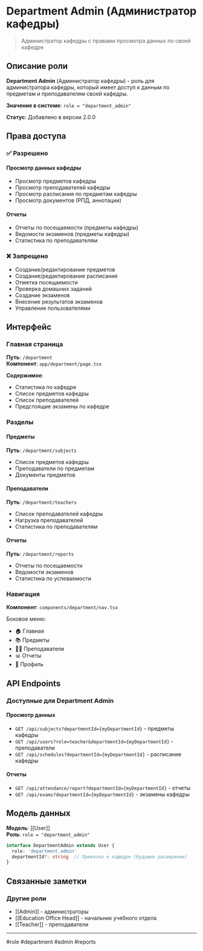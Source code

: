 # Department Admin (Администратор кафедры)

> Администратор кафедры с правами просмотра данных по своей кафедре

## Описание роли

**Department Admin** (Администратор кафедры) - роль для администратора кафедры, который имеет доступ к данным по предметам и преподавателям своей кафедры.

**Значение в системе**: `role = "department_admin"`

**Статус**: Добавлено в версии 2.0.0

## Права доступа

### ✅ Разрешено

#### Просмотр данных кафедры
- Просмотр предметов кафедры
- Просмотр преподавателей кафедры
- Просмотр расписания по предметам кафедры
- Просмотр документов (РПД, аннотации)

#### Отчеты
- Отчеты по посещаемости (предметы кафедры)
- Ведомости экзаменов (предметы кафедры)
- Статистика по преподавателям

### ❌ Запрещено

- Создание/редактирование предметов
- Создание/редактирование расписания
- Отметка посещаемости
- Проверка домашних заданий
- Создание экзаменов
- Внесение результатов экзаменов
- Управление пользователями

## Интерфейс

### Главная страница
**Путь**: `/department`  
**Компонент**: `app/department/page.tsx`

**Содержимое**:
- Статистика по кафедре
- Список предметов кафедры
- Список преподавателей
- Предстоящие экзамены по кафедре

### Разделы

#### Предметы
**Путь**: `/department/subjects`

- Список предметов кафедры
- Преподаватели по предметам
- Документы предметов

#### Преподаватели
**Путь**: `/department/teachers`

- Список преподавателей кафедры
- Нагрузка преподавателей
- Статистика по преподавателям

#### Отчеты
**Путь**: `/department/reports`

- Отчеты по посещаемости
- Ведомости экзаменов
- Статистика по успеваемости

### Навигация
**Компонент**: `components/department/nav.tsx`

Боковое меню:
- 🏠 Главная
- 📚 Предметы
- 👨‍🏫 Преподаватели
- 📊 Отчеты
- 👤 Профиль

## API Endpoints

### Доступные для Department Admin

#### Просмотр данных
- `GET /api/subjects?departmentId={myDepartmentId}` - предметы кафедры
- `GET /api/users?role=teacher&departmentId={myDepartmentId}` - преподаватели
- `GET /api/schedules?departmentId={myDepartmentId}` - расписание кафедры

#### Отчеты
- `GET /api/attendance/report?departmentId={myDepartmentId}` - отчеты
- `GET /api/exams?departmentId={myDepartmentId}` - экзамены кафедры

## Модель данных

**Модель**: [[User]]  
**Роль**: `role = "department_admin"`

```typescript
interface DepartmentAdmin extends User {
  role: 'department_admin'
  departmentId?: string  // Привязка к кафедре (будущее расширение)
}
```

## Связанные заметки

### Другие роли
- [[Admin]] - администраторы
- [[Education Office Head]] - начальник учебного отдела
- [[Teacher]] - преподаватели

---

#role #department #admin #reports


